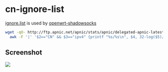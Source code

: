 cn-ignore-list
==============

[ignore.list][1] is used by [openwrt-shadowsocks][2]

```bash
wget -qO- http://ftp.apnic.net/apnic/stats/apnic/delegated-apnic-latest |
  awk -F '|' '$2=="CN" && $3=="ipv4" {printf "%s/%s\n", $4, 32-log($5)/log(2)}' > ignore.list
```

## Screenshot

![][3]

[1]: https://github.com/easypi/cn-ignore-list/releases
[2]: https://github.com/shadowsocks/openwrt-shadowsocks
[3]: https://github.com/EasyPi/cn-ignore-list/blob/master/screenshot.png?raw=true
